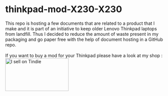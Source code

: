 # thinkpad-mod-X230-X230
This repo is hosting a few documents that are related to a product that I make and it is part of an initiative to keep older Lenovo Thinkpad laptops from landfill. Thus I decided to reduce the amount of waste present in my packaging and go paper free with the help of document hosting in a GitHub repo. </br>
</br>
If you want to buy a mod for your Thinkpad please have a look at my shop :</br>
<a href="https://www.tindie.com/stores/mikepdiy/?ref=offsite_badges&utm_source=sellers_mikepdiy&utm_medium=badges&utm_campaign=badge_large"><img src="https://d2ss6ovg47m0r5.cloudfront.net/badges/tindie-larges.png" alt="I sell on Tindie" width="200" height="104"></a>
